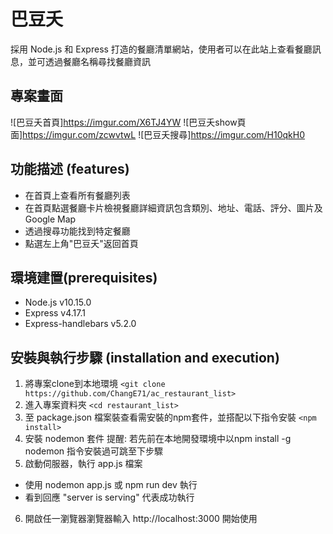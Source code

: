 # 巴豆夭
採用 Node.js 和 Express 打造的餐廳清單網站，使用者可以在此站上查看餐廳訊息，並可透過餐廳名稱尋找餐廳資訊

## 專案畫面

![巴豆夭首頁]https://imgur.com/X6TJ4YW
![巴豆夭show頁面]https://imgur.com/zcwvtwL
![巴豆夭搜尋]https://imgur.com/H10qkH0

## 功能描述 (features)
* 在首頁上查看所有餐廳列表
* 在首頁點選餐廳卡片檢視餐廳詳細資訊包含類別、地址、電話、評分、圖片及 Google Map
* 透過搜尋功能找到特定餐廳
* 點選左上角"巴豆夭"返回首頁

## 環境建置(prerequisites)
* Node.js v10.15.0
* Express v4.17.1
* Express-handlebars v5.2.0

## 安裝與執行步驟 (installation and execution)

1. 將專案clone到本地環境
`<git clone https://github.com/ChangE71/ac_restaurant_list>`
2. 進入專案資料夾
`<cd restaurant_list>`
3. 至 package.json 檔案裝查看需安裝的npm套件，並搭配以下指令安裝
`<npm install>`
4. 安裝 nodemon 套件
提醒: 若先前在本地開發環境中以npm install -g nodemon 指令安裝過可跳至下步驟
5. 啟動伺服器，執行 app.js 檔案
  * 使用 nodemon app.js 或 npm run dev 執行
  * 看到回應 "server is serving" 代表成功執行
6. 開啟任一瀏覽器瀏覽器輸入 http://localhost:3000 開始使用
